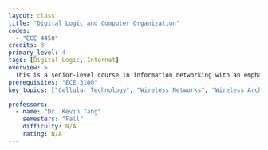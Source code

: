 ```yaml
---
layout: class
title: "Digital Logic and Computer Organization"
codes:
  - "ECE 4450"
credits: 3
primary_level: 4
tags: [Digital Logic, Internet]
overview: >
  This is a senior-level course in information networking with an emphasis on wireless technology, like communication networking technologies, and downstream legal and social issues that arise from design decisions. Some other topics include 5G cellular, the latest WiFi standards, Bluetooth, routing and switching, congestion control, network security, and user privacy. 
prerequisites: "ECE 3100"
key_topics: ["Cellular Technology", "Wireless Networks", "Wireless Architectures"]

professors:
  - name: "Dr. Kevin Tang"
    semesters: "Fall"
    difficulty: N/A
    rating: N/A
---
```

